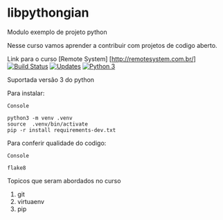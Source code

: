 # libpythongian
Modulo exemplo de projeto python

Nesse curso vamos aprender a contribuir com projetos de codigo aberto.

Link para o curso [Remote System] [http://remotesystem.com.br/]
[![Build Status](https://travis-ci.org/gvaresi/libpythongian.svg?branch=master)](https://travis-ci.org/gvaresi/libpythongian)
[![Updates](https://pyup.io/repos/github/gvaresi/libpythongian/shield.svg)](https://pyup.io/repos/githu)
[![Python 3](https://pyup.io/repos/github/gvaresi/libpythongian/python-3-shield.svg)](https://pyup.io/repos/github/gvaresi/libpythongian/)


Suportada versão 3 do python

Para instalar:

```
Console

python3 -m venv .venv
source  .venv/bin/activate
pip -r install requirements-dev.txt

```
Para conferir qualidade do codigo:
```
Console

flake8

```

Topicos que seram abordados no curso
1. git
2. virtuaenv
3. pip